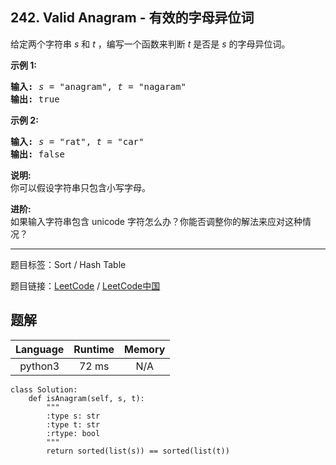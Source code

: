 ## 242. Valid Anagram - 有效的字母异位词

<!--If you want to use the English description, use `question.content` instead-->

<p>给定两个字符串 <em>s</em> 和 <em>t</em> ，编写一个函数来判断 <em>t</em> 是否是 <em>s</em> 的字母异位词。</p>

<p><strong>示例&nbsp;1:</strong></p>

<pre><strong>输入:</strong> <em>s</em> = &quot;anagram&quot;, <em>t</em> = &quot;nagaram&quot;
<strong>输出:</strong> true
</pre>

<p><strong>示例 2:</strong></p>

<pre><strong>输入:</strong> <em>s</em> = &quot;rat&quot;, <em>t</em> = &quot;car&quot;
<strong>输出: </strong>false</pre>

<p><strong>说明:</strong><br>
你可以假设字符串只包含小写字母。</p>

<p><strong>进阶:</strong><br>
如果输入字符串包含 unicode 字符怎么办？你能否调整你的解法来应对这种情况？</p>



-----

题目标签：Sort / Hash Table

题目链接：[LeetCode](https://leetcode.com/problems/valid-anagram/description/)  /  [LeetCode中国](https://leetcode-cn.com/problems/valid-anagram/description/)

## 题解



| Language | Runtime | Memory |
|:---:|:---:|:---:|
| python3  | 72  ms | N/A |

```python3
class Solution:
    def isAnagram(self, s, t):
        """
        :type s: str
        :type t: str
        :rtype: bool
        """
        return sorted(list(s)) == sorted(list(t))
```
